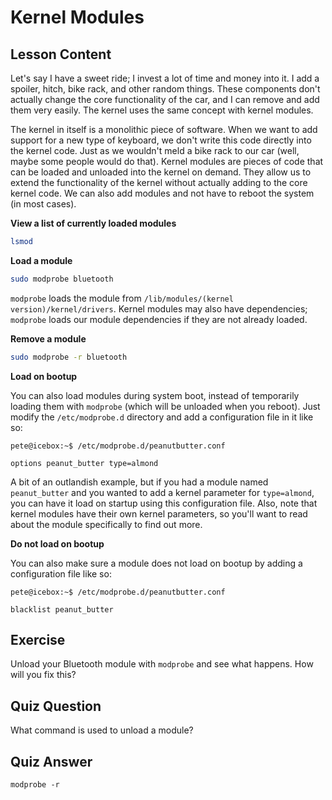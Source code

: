 # Kernel Modules

## Lesson Content

Let's say I have a sweet ride; I invest a lot of time and money into it. I add a spoiler, hitch, bike rack, and other random things. These components don't actually change the core functionality of the car, and I can remove and add them very easily. The kernel uses the same concept with kernel modules.

The kernel in itself is a monolithic piece of software. When we want to add support for a new type of keyboard, we don't write this code directly into the kernel code. Just as we wouldn't meld a bike rack to our car (well, maybe some people would do that). Kernel modules are pieces of code that can be loaded and unloaded into the kernel on demand. They allow us to extend the functionality of the kernel without actually adding to the core kernel code. We can also add modules and not have to reboot the system (in most cases).

**View a list of currently loaded modules**

```bash
lsmod
```

**Load a module**

```bash
sudo modprobe bluetooth
```

`modprobe` loads the module from `/lib/modules/(kernel version)/kernel/drivers`. Kernel modules may also have dependencies; `modprobe` loads our module dependencies if they are not already loaded.

**Remove a module**

```bash
sudo modprobe -r bluetooth
```

**Load on bootup**

You can also load modules during system boot, instead of temporarily loading them with `modprobe` (which will be unloaded when you reboot). Just modify the `/etc/modprobe.d` directory and add a configuration file in it like so:

```plaintext
pete@icebox:~$ /etc/modprobe.d/peanutbutter.conf

options peanut_butter type=almond
```

A bit of an outlandish example, but if you had a module named `peanut_butter` and you wanted to add a kernel parameter for `type=almond`, you can have it load on startup using this configuration file. Also, note that kernel modules have their own kernel parameters, so you'll want to read about the module specifically to find out more.

**Do not load on bootup**

You can also make sure a module does not load on bootup by adding a configuration file like so:

```plaintext
pete@icebox:~$ /etc/modprobe.d/peanutbutter.conf

blacklist peanut_butter
```

## Exercise

Unload your Bluetooth module with `modprobe` and see what happens. How will you fix this?

## Quiz Question

What command is used to unload a module?

## Quiz Answer

`modprobe -r`
